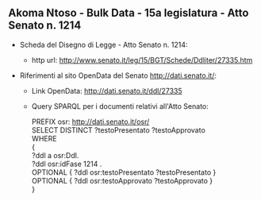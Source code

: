 ## Akoma Ntoso - Bulk Data - 15a legislatura - Atto Senato n. 1214 ##

* Scheda del Disegno di Legge - Atto Senato n. 1214:
	* http url: http://www.senato.it/leg/15/BGT/Schede/Ddliter/27335.htm

* Riferimenti al sito OpenData del Senato http://dati.senato.it/:
	* Link OpenData: http://dati.senato.it/ddl/27335
	* Query SPARQL per i documenti relativi all'Atto Senato:

        PREFIX osr: <http://dati.senato.it/osr/>  
		SELECT DISTINCT ?testoPresentato ?testoApprovato  
		WHERE  
		{  
		    ?ddl a osr:Ddl.  
		    ?ddl osr:idFase 1214 .  
		    OPTIONAL { ?ddl osr:testoPresentato ?testoPresentato }  
		    OPTIONAL { ?ddl osr:testoApprovato ?testoApprovato }  
		}
		